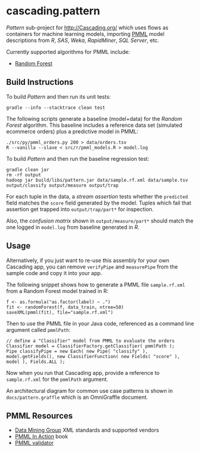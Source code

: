 cascading.pattern
=================

_Pattern_ sub-project for http://Cascading.org/ which uses flows as
containers for machine learning models, importing
[PMML](http://en.wikipedia.org/wiki/Predictive_Model_Markup_Language)
model descriptions from _R_, _SAS_, _Weka_, _RapidMiner_, _SQL
Server_, etc.

Currently supported algorithms for PMML include:

 * [Random Forest](http://en.wikipedia.org/wiki/Random_forest)


Build Instructions
------------------

To build _Pattern_ and then run its unit tests:

    gradle --info --stacktrace clean test

The following scripts generate a baseline (model+data) for the _Random
Forest_ algorithm. This baseline includes a reference data set
(simulated ecommerce orders) plus a predictive model in PMML:

    ./src/py/pmml_orders.py 200 > data/orders.tsv
    R --vanilla --slave < src/r/pmml_models.R > model.log

To build _Pattern_ and then run the baseline regression test:

    gradle clean jar
    rm -rf output
    hadoop jar build/libs/pattern.jar data/sample.rf.xml data/sample.tsv output/classify output/measure output/trap

For each tuple in the data, a _stream assertion_ tests whether the
`predicted` field matches the `score` field generated by the
model. Tuples which fail that assertion get trapped into
`output/trap/part*` for inspection.

Also, the _confusion matrix_ shown in `output/measure/part*` should
match the one logged in `model.log` from baseline generated in _R_.


Usage
-----

Alternatively, if you just want to re-use this assembly for your own
Cascading app, you can remove `verifyPipe` and `measurePipe` from the
sample code and copy it into your app.

The following snippet shows how to generate a PMML file
`sample.rf.xml` from a Random Forest model trained in R:

    f <- as.formula("as.factor(label) ~ .")
    fit <- randomForest(f, data_train, ntree=50)
    saveXML(pmml(fit), file="sample.rf.xml")


Then to use the PMML file in your Java code, referenced as a command
line argument called `pmmlPath`:

    // define a "Classifier" model from PMML to evaluate the orders
    Classifier model = ClassifierFactory.getClassifier( pmmlPath );
    Pipe classifyPipe = new Each( new Pipe( "classify" ), model.getFields(), new ClassifierFunction( new Fields( "score" ), model ), Fields.ALL );

Now when you run that Cascading app, provide a reference to
`sample.rf.xml` for the `pmmlPath` argument.

An architectural diagram for common use case patterns is shown in
`docs/pattern.graffle` which is an OmniGraffle document.


PMML Resources
--------------

 * [Data Mining Group](http://www.dmg.org/) XML standards and supported vendors
 * [PMML In Action](http://www.amazon.com/dp/1470003244) book 
 * [PMML validator](http://www.zementis.com/pmml_tools.htm)
